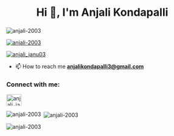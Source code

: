 <h1 align="center">Hi 👋, I'm Anjali Kondapalli</h1>
<h3 align="center"></h3>

<p align="left"> <img src="https://komarev.com/ghpvc/?username=anjali-2003&label=Profile%20views&color=0e75b6&style=flat" alt="anjali-2003" /> </p>

<p align="left"> <a href="https://github.com/ryo-ma/github-profile-trophy"><img src="https://github-profile-trophy.vercel.app/?username=anjali-2003" alt="anjali-2003" /></a> </p>

<p align="left"> <a href="https://twitter.com/anjali_janu03" target="blank"><img src="https://img.shields.io/twitter/follow/anjali_janu03?logo=twitter&style=for-the-badge" alt="anjali_janu03" /></a> </p>

- 📫 How to reach me **anjalikondapalli3@gmail.com**

<h3 align="left">Connect with me:</h3>
<p align="left">
<a href="https://twitter.com/anjali_janu03" target="blank"><img align="center" src="https://raw.githubusercontent.com/rahuldkjain/github-profile-readme-generator/master/src/images/icons/Social/twitter.svg" alt="anjali_janu03" height="30" width="40" /></a>
</p>

<p><img align="left" src="https://github-readme-stats.vercel.app/api/top-langs?username=anjali-2003&show_icons=true&locale=en&layout=compact" alt="anjali-2003" /></p>

<p>&nbsp;<img align="center" src="https://github-readme-stats.vercel.app/api?username=anjali-2003&show_icons=true&locale=en" alt="anjali-2003" /></p>

<p><img align="center" src="https://github-readme-streak-stats.herokuapp.com/?user=anjali-2003&" alt="anjali-2003" /></p>
